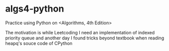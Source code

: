 # algs4-python
Practice using Python on &lt;Algorithms, 4th Edition>

The motivation is while Leetcoding I need an implementation of indexed priority queue and another day I found tricks beyond textbook when reading heapq's souce code of CPython
